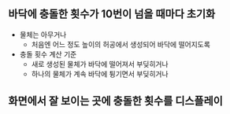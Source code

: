 ## 바닥에 충돌한 횟수가 10번이 넘을 때마다 초기화
  - 물체는 아무거나
    - 처음엔 어느 정도 높이의 허공에서 생성되어 바닥에 떨어지도록
  - 충돌 횟수 계산 기준
    - 새로 생성된 물체가 바닥에 떨어져서 부딪히거나
    - 하나의 물체가 계속 바닥에 튕기면서 부딪히거나
    
## 화면에서 잘 보이는 곳에 충돌한 횟수를 디스플레이
